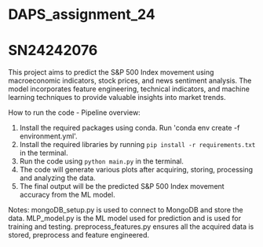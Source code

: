 # DAPS_assignment_24
# SN24242076

This project aims to predict the S&P 500 Index movement using macroeconomic indicators, stock prices, and news sentiment analysis. The model incorporates feature engineering, technical indicators, and machine learning techniques to provide valuable insights into market trends.

How to run the code - Pipeline overview: 
1. Install the required packages using conda. Run 'conda env create -f environment.yml'.
2. Install the required libraries by running `pip install -r requirements.txt` in the terminal.
3. Run the code using `python main.py` in the terminal.
4. The code will generate various plots after acquiring, storing, processing and analyzing the data.
5. The final output will be the predicted S&P 500 Index movement accuracy from the ML model.


Notes: mongoDB_setup.py is used to connect to MongoDB and store the data. MLP_model.py is the ML model used for prediction and is used for training and testing. preprocess_features.py ensures all the acquired data is stored, preprocess and feature engineered.